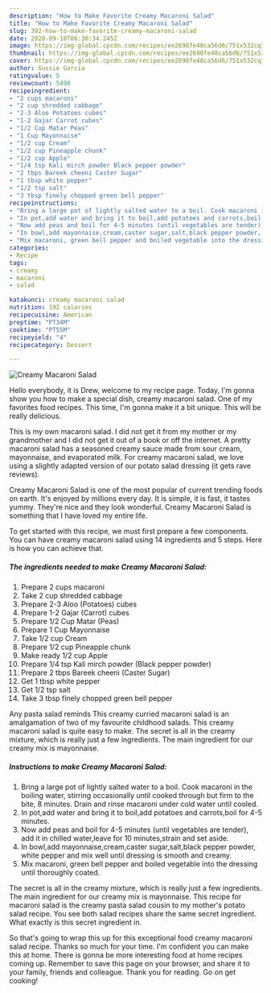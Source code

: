 ```yaml
---
description: "How to Make Favorite Creamy Macaroni Salad"
title: "How to Make Favorite Creamy Macaroni Salad"
slug: 392-how-to-make-favorite-creamy-macaroni-salad
date: 2020-09-18T06:30:34.245Z
image: https://img-global.cpcdn.com/recipes/ee2698fe48ca56d6/751x532cq70/creamy-macaroni-salad-recipe-main-photo.jpg
thumbnail: https://img-global.cpcdn.com/recipes/ee2698fe48ca56d6/751x532cq70/creamy-macaroni-salad-recipe-main-photo.jpg
cover: https://img-global.cpcdn.com/recipes/ee2698fe48ca56d6/751x532cq70/creamy-macaroni-salad-recipe-main-photo.jpg
author: Gussie Garcia
ratingvalue: 5
reviewcount: 5498
recipeingredient:
- "2 cups macaroni"
- "2 cup shredded cabbage"
- "2-3 Aloo Potatoes cubes"
- "1-2 Gajar Carrot cubes"
- "1/2 Cup Matar Peas"
- "1 Cup Mayonnaise"
- "1/2 cup Cream"
- "1/2 cup Pineapple chunk"
- "1/2 cup Apple"
- "1/4 tsp Kali mirch powder Black pepper powder"
- "2 tbps Bareek cheeni Caster Sugar"
- "1 tbsp white pepper"
- "1/2 tsp salt"
- "3 tbsp finely chopped green bell pepper"
recipeinstructions:
- "Bring a large pot of lightly salted water to a boil. Cook macaroni in the boiling water, stirring occasionally until cooked through but firm to the bite, 8 minutes. Drain and rinse macaroni under cold water until cooled."
- "In pot,add water and bring it to boil,add potatoes and carrots,boil for 4-5 minutes."
- "Now add peas and boil for 4-5 minutes (until vegetables are tender), add it in chilled water,leave for 10 minutes,strain and set aside."
- "In bowl,add mayonnaise,cream,caster sugar,salt,black pepper powder, white pepper and mix well until dressing is smooth and creamy."
- "Mix macaroni, green bell pepper and boiled vegetable into the dressing until thoroughly coated."
categories:
- Recipe
tags:
- creamy
- macaroni
- salad

katakunci: creamy macaroni salad 
nutrition: 192 calories
recipecuisine: American
preptime: "PT34M"
cooktime: "PT55M"
recipeyield: "4"
recipecategory: Dessert

---
```



![Creamy Macaroni Salad](https://img-global.cpcdn.com/recipes/ee2698fe48ca56d6/751x532cq70/creamy-macaroni-salad-recipe-main-photo.jpg)

Hello everybody, it is Drew, welcome to my recipe page. Today, I'm gonna show you how to make a special dish, creamy macaroni salad. One of my favorites food recipes. This time, I'm gonna make it a bit unique. This will be really delicious.

This is my own macaroni salad. I did not get it from my mother or my grandmother and I did not get it out of a book or off the internet. A pretty macaroni salad has a seasoned creamy sauce made from sour cream, mayonnaise, and evaporated milk. For creamy macaroni salad, we love using a slightly adapted version of our potato salad dressing (it gets rave reviews).

Creamy Macaroni Salad is one of the most popular of current trending foods on earth. It's enjoyed by millions every day. It is simple, it is fast, it tastes yummy. They're nice and they look wonderful. Creamy Macaroni Salad is something that I have loved my entire life.


To get started with this recipe, we must first prepare a few components. You can have creamy macaroni salad using 14 ingredients and 5 steps. Here is how you can achieve that.

<!--inarticleads1-->

##### The ingredients needed to make Creamy Macaroni Salad:

1. Prepare 2 cups macaroni
1. Take 2 cup shredded cabbage
1. Prepare 2-3 Aloo (Potatoes) cubes
1. Prepare 1-2 Gajar (Carrot) cubes
1. Prepare 1/2 Cup Matar (Peas)
1. Prepare 1 Cup Mayonnaise
1. Take 1/2 cup Cream
1. Prepare 1/2 cup Pineapple chunk
1. Make ready 1/2 cup Apple
1. Prepare 1/4 tsp Kali mirch powder (Black pepper powder)
1. Prepare 2 tbps Bareek cheeni (Caster Sugar)
1. Get 1 tbsp white pepper
1. Get 1/2 tsp salt
1. Take 3 tbsp finely chopped green bell pepper


Any pasta salad reminds This creamy curried macaroni salad is an amalgamation of two of my favourite childhood salads. This creamy macaroni salad is quite easy to make. The secret is all in the creamy mixture, which is really just a few ingredients. The main ingredient for our creamy mix is mayonnaise. 

<!--inarticleads2-->

##### Instructions to make Creamy Macaroni Salad:

1. Bring a large pot of lightly salted water to a boil. Cook macaroni in the boiling water, stirring occasionally until cooked through but firm to the bite, 8 minutes. Drain and rinse macaroni under cold water until cooled.
1. In pot,add water and bring it to boil,add potatoes and carrots,boil for 4-5 minutes.
1. Now add peas and boil for 4-5 minutes (until vegetables are tender), add it in chilled water,leave for 10 minutes,strain and set aside.
1. In bowl,add mayonnaise,cream,caster sugar,salt,black pepper powder, white pepper and mix well until dressing is smooth and creamy.
1. Mix macaroni, green bell pepper and boiled vegetable into the dressing until thoroughly coated.


The secret is all in the creamy mixture, which is really just a few ingredients. The main ingredient for our creamy mix is mayonnaise. This recipe for macaroni salad is the creamy pasta salad cousin to my mother&#39;s potato salad recipe. You see both salad recipes share the same secret ingredient. What exactly is this secret ingredient in. 

So that's going to wrap this up for this exceptional food creamy macaroni salad recipe. Thanks so much for your time. I'm confident you can make this at home. There is gonna be more interesting food at home recipes coming up. Remember to save this page on your browser, and share it to your family, friends and colleague. Thank you for reading. Go on get cooking!
